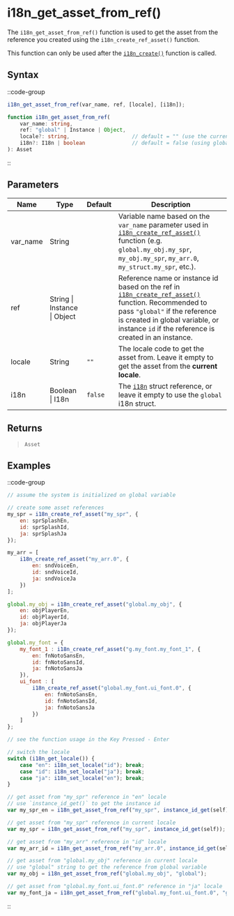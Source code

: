 # i18n_get_asset_from_ref()

The `i18n_get_asset_from_ref()` function is used to get the asset from the reference you created using the `i18n_create_ref_asset()` function. 

This function can only be used after the [`i18n_create()`](/v0/api-reference/functions/i18n-create) function is called.

## Syntax

::code-group
```js [Usage]
i18n_get_asset_from_ref(var_name, ref, [locale], [i18n]);
```

```ts [Signature]
function i18n_get_asset_from_ref(
    var_name: string,
    ref: "global" | Instance | Object,
    locale?: string,                    // default = "" (use the current locale)
    i18n?: I18n | boolean               // default = false (using global i18n struct)
): Asset
```
::

## Parameters

| Name        | Type              | Default      | Description |
|-------------|-------------------|--------------|-------------|
| var_name    | String            |              | Variable name based on the `var_name` parameter used in [`i18n_create_ref_asset()`](/v0/api-reference/functions/i18n-create-ref-asset) function (e.g. `global.my_obj.my_spr`, `my_obj.my_spr`, `my_arr.0`, `my_struct.my_spr`, etc.). |
| ref         | String \| Instance \| Object |              | Reference name or instance id based on the ref in [`i18n_create_ref_asset()`](/v0/api-reference/functions/i18n-create-ref-asset) function. Recommended to pass `"global"` if the reference is created in global variable, or instance `id` if the reference is created in an instance. |
| locale      | String            | `""`         | The locale code to get the asset from. Leave it empty to get the asset from the **current locale**. |
| i18n        | Boolean \| I18n | `false`      | The [`i18n`](/v0/api-reference/functions/i18n-create) struct reference, or leave it empty to use the `global` i18n struct. |

## Returns

> `Asset`

## Examples

::code-group
```js [Create Event]
// assume the system is initialized on global variable

// create some asset references
my_spr = i18n_create_ref_asset("my_spr", {
    en: sprSplashEn,
    id: sprSplashId,
    ja: sprSplashJa
});

my_arr = [
    i18n_create_ref_asset("my_arr.0", {
        en: sndVoiceEn,
        id: sndVoiceId,
        ja: sndVoiceJa
    })
];

global.my_obj = i18n_create_ref_asset("global.my_obj", {
    en: objPlayerEn,
    id: objPlayerId,
    ja: objPlayerJa
});

global.my_font = {
    my_font_1 : i18n_create_ref_asset("g.my_font.my_font_1", {
        en: fnNotoSansEn,
        id: fnNotoSansId,
        ja: fnNotoSansJa
    }),
    ui_font : [
        i18n_create_ref_asset("global.my_font.ui_font.0", {
            en: fnNotoSansEn,
            id: fnNotoSansId,
            ja: fnNotoSansJa
        })
    ]
};

// see the function usage in the Key Pressed - Enter
```

```js [Key Pressed - Space]
// switch the locale
switch (i18n_get_locale()) {
    case "en": i18n_set_locale("id"); break;
    case "id": i18n_set_locale("ja"); break;
    case "ja": i18n_set_locale("en"); break;
}
```

```js [Key Pressed - Enter]
// get asset from "my_spr" reference in "en" locale
// use `instance_id_get()` to get the instance id
var my_spr_en = i18n_get_asset_from_ref("my_spr", instance_id_get(self), "en");

// get asset from "my_spr" reference in current locale
var my_spr = i18n_get_asset_from_ref("my_spr", instance_id_get(self));

// get asset from "my_arr" reference in "id" locale
var my_arr_id = i18n_get_asset_from_ref("my_arr.0", instance_id_get(self), "id");

// get asset from "global.my_obj" reference in current locale
// use "global" string to get the reference from global variable
var my_obj = i18n_get_asset_from_ref("global.my_obj", "global");

// get asset from "global.my_font.ui_font.0" reference in "ja" locale
var my_font_ja = i18n_get_asset_from_ref("global.my_font.ui_font.0", "global", "ja");
```
::
